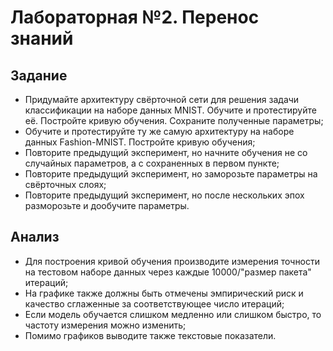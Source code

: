 # Лабораторная №2. Перенос знаний

## Задание

- Придумайте архитектуру свёрточной сети для решения задачи классификации на наборе
данных MNIST. Обучите и протестируйте её. Постройте кривую обучения. Сохраните
полученные параметры;
- Обучите и протестируйте ту же самую архитектуру на наборе данных Fashion-MNIST.
Постройте кривую обучения;
- Повторите предыдущий эксперимент, но начните обучения не со случайных параметров,
а с сохраненных в первом пункте;
- Повторите предыдущий эксперимент, но заморозьте параметры на свёрточных слоях;
- Повторите предыдущий эксперимент, но после нескольких эпох разморозьте и
дообучите параметры.

## Анализ

- Для построения кривой обучения производите измерения точности на тестовом наборе
данных через каждые 10000/"размер пакета" итераций;
- На графике также должны быть отмечены эмпирический риск и качество сглаженные
за соответствующее число итераций;
- Если модель обучается слишком медленно или слишком быстро, то частоту измерения
можно изменить;
- Помимо графиков выводите также текстовые показатели.

